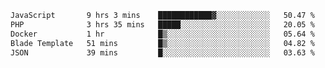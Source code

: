 
<!--START_SECTION:waka-->

```txt
JavaScript       9 hrs 3 mins    ████████████▓░░░░░░░░░░░░   50.47 %
PHP              3 hrs 35 mins   █████░░░░░░░░░░░░░░░░░░░░   20.05 %
Docker           1 hr            █▒░░░░░░░░░░░░░░░░░░░░░░░   05.64 %
Blade Template   51 mins         █▒░░░░░░░░░░░░░░░░░░░░░░░   04.82 %
JSON             39 mins         █░░░░░░░░░░░░░░░░░░░░░░░░   03.63 %
```

<!--END_SECTION:waka-->
